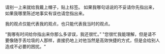 请别一上来就给我戴上帽子，贴上标签。
如果我哪句话说的不妥请你先指出来，
如果我哪里陈述地事实有误也请您指出来。


我的观点仅能代表我的观点，也只能代表我当时的观点。


“我哪有时间给你指出来你那么多谬误，我还很忙。”
"您很忙我能理解，但是请不要像随手丢垃圾的人那样，直接扔地上对他当然是高效快捷的方式，但是会给别人造成不必要的困扰。“